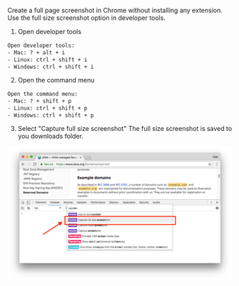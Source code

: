 Create a full page screenshot in Chrome without installing any extension. Use the full size screenshot option in developer tools.

1. Open developer tools
```
Open developer tools:
- Mac: ? + alt + i
- Linux: ctrl + shift + i
- Windows: ctrl + shift + i
```
2. Open the command menu
```
Open the command menu:
- Mac: ? + shift + p
- Linux: ctrl + shift + p
- Windows: ctrl + shift + p
```
3. Select "Capture full size screenshot"
The full size screenshot is saved to you downloads folder.

<img alt="" src="/img/uploads/2018-06/chrome-full-page-screenshot.png" />